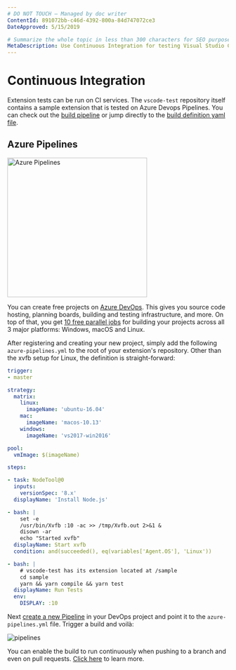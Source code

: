```yaml
---
# DO NOT TOUCH — Managed by doc writer
ContentId: 891072bb-c46d-4392-800a-84d747072ce3
DateApproved: 5/15/2019

# Summarize the whole topic in less than 300 characters for SEO purpose
MetaDescription: Use Continuous Integration for testing Visual Studio Code extensions (plug-ins).
---
```


# Continuous Integration

Extension tests can be run on CI services. The `vscode-test` repository itself contains a sample extension that is tested on Azure Devops Pipelines. You can check out the [build pipeline](https://dev.azure.com/vscode/VSCode/_build?definitionId=14) or jump directly to the [build definition yaml file](https://github.com/microsoft/vscode-test/blob/master/sample/azure-pipelines.yml).

## Azure Pipelines

<a href="https://azure.microsoft.com/services/devops/"><img alt="Azure Pipelines" src="/assets/api/working-with-extensions/continuous-integration/pipelines-logo.png" width="318" /></a>

You can create free projects on [Azure DevOps](https://azure.microsoft.com/services/devops/). This gives you source code hosting, planning boards, building and testing infrastructure, and more. On top of that, you get [10 free parallel jobs](https://azure.microsoft.com/services/devops/pipelines/) for building your projects across all 3 major platforms: Windows, macOS and Linux.

After registering and creating your new project, simply add the following `azure-pipelines.yml` to the root of your extension's repository. Other than the xvfb setup for Linux, the definition is straight-forward:

```yaml
trigger:
- master

strategy:
  matrix:
    linux:
      imageName: 'ubuntu-16.04'
    mac:
      imageName: 'macos-10.13'
    windows:
      imageName: 'vs2017-win2016'

pool:
  vmImage: $(imageName)

steps:

- task: NodeTool@0
  inputs:
    versionSpec: '8.x'
  displayName: 'Install Node.js'

- bash: |
    set -e
    /usr/bin/Xvfb :10 -ac >> /tmp/Xvfb.out 2>&1 &
    disown -ar
    echo "Started xvfb"
  displayName: Start xvfb
  condition: and(succeeded(), eq(variables['Agent.OS'], 'Linux'))

- bash: |
    # vscode-test has its extension located at /sample
    cd sample
    yarn && yarn compile && yarn test
  displayName: Run Tests
  env:
    DISPLAY: :10
```

Next [create a new Pipeline](https://docs.microsoft.com/azure/devops/pipelines/get-started-yaml?view=vsts#get-your-first-build) in your DevOps project and point it to the `azure-pipelines.yml` file. Trigger a build and voilà:

![pipelines](images/continuous-integration/pipelines.png)

You can enable the build to run continuously when pushing to a branch and even on pull requests. [Click here](https://docs.microsoft.com/azure/devops/pipelines/build/triggers) to learn more.
